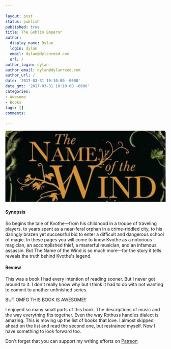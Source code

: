 ```yaml
---

layout: post
status: publish
published: true
title: The Goblin Emperor
author:
  display_name: Dylan
  login: dylan
  email: dylan@dylanreed.com
  url: /
author_login: dylan
author_email: dylan@dylanreed.com
author_url: /
date: '2017-03-31 10:10:00 -0600'
date_gmt: '2017-03-31 10:10:00 -0600'
categories:
- Awesome
- Books
tags: []
comments:

---
```

![The Name of the Wind](https://raw.githubusercontent.com/dylanreed/dylan.blog/gh-pages/images/book-review/the-name-of-the-wind.jpg)

<h4>Synopsis</h4>

So begins the tale of Kvothe—from his childhood in a troupe of traveling players, to years spent as a near-feral orphan in a crime-riddled city, to his daringly brazen yet successful bid to enter a difficult and dangerous school of magic. In these pages you will come to know Kvothe as a notorious magician, an accomplished thief, a masterful musician, and an infamous assassin. But The Name of the Wind is so much more—for the story it tells reveals the truth behind Kvothe's legend.

<h4>Review</h4>

This was a book I had every intention of reading sooner. But I never got around to it. I don't really know why but I think it had to do with not wanting to commit to another unfinished series. 

BUT OMFG THIS BOOK IS AWESOME!!

I enjoyed so many small parts of this book. The descriptions of music and the way everything fits together. Even the way Rothuss handles dialect is amazing. This is moving up the list of books that love. I almost skipped ahead on the list and read the second one, but restrained myself. Now I have something to look forward too. 

Don't forget that you can support my writing efforts on [Patreon](https://www.patreon.com/dylanreed)